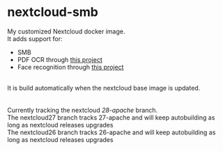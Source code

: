# nextcloud-smb

My customized Nextcloud docker image. <br/>
It adds support for: 
* SMB
* PDF OCR through <a href="https://github.com/R0Wi/workflow_ocr">this project</a>
* Face recognition through <a href="https://apps.nextcloud.com/apps/facerecognition">this project</a> 
<br/>
It is build automatically when the nextcloud base image is updated.<br/>
<br/>
<br/>
Currently tracking the nextcloud <i>28-apache</i> branch.<br/>
The nextcloud27 branch tracks 27-apache and will keep autobuilding as long as nextcloud releases upgrades
<br/>
The nextcloud26 branch tracks 26-apache and will keep autobuilding as long as nextcloud releases upgrades


